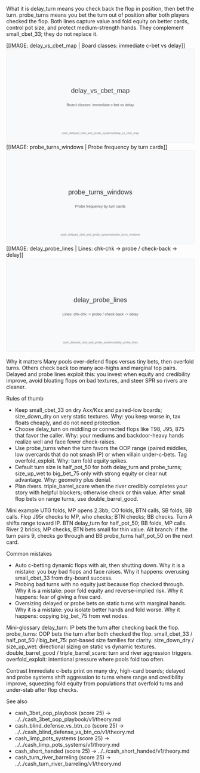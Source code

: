 What it is
delay_turn means you check back the flop in position, then bet the turn. probe_turns means you bet the turn out of position after both players checked the flop. Both lines capture value and fold equity on better cards, control pot size, and protect medium-strength hands. They complement small_cbet_33; they do not replace it.

[[IMAGE: delay_vs_cbet_map | Board classes: immediate c-bet vs delay]]
![Board classes: immediate c-bet vs delay](images/delay_vs_cbet_map.svg)
[[IMAGE: probe_turns_windows | Probe frequency by turn cards]]
![Probe frequency by turn cards](images/probe_turns_windows.svg)
[[IMAGE: delay_probe_lines | Lines: chk-chk -> probe / check-back -> delay]]
![Lines: chk-chk -> probe / check-back -> delay](images/delay_probe_lines.svg)

Why it matters
Many pools over-defend flops versus tiny bets, then overfold turns. Others check back too many ace-highs and marginal top pairs. Delayed and probe lines exploit this: you invest when equity and credibility improve, avoid bloating flops on bad textures, and steer SPR so rivers are cleaner.

Rules of thumb
- Keep small_cbet_33 on dry Axx/Kxx and paired-low boards; size_down_dry on very static textures. Why: you keep worse in, tax floats cheaply, and do not need protection.
- Choose delay_turn on middling or connected flops like T98, J95, 875 that favor the caller. Why: your mediums and backdoor-heavy hands realize well and face fewer check-raises.
- Use probe_turns when the turn favors the OOP range (paired middles, low overcards that do not smash IP) or when villain under-c-bets. Tag overfold_exploit. Why: turn fold equity spikes.
- Default turn size is half_pot_50 for both delay_turn and probe_turns; size_up_wet to big_bet_75 only with strong equity or clear nut advantage. Why: geometry plus denial.
- Plan rivers. triple_barrel_scare when the river credibly completes your story with helpful blockers; otherwise check or thin value. After small flop bets on range turns, use double_barrel_good.

Mini example
UTG folds, MP opens 2.3bb, CO folds, BTN calls, SB folds, BB calls. Flop J95r checks to MP, who checks; BTN checks; BB checks. Turn A shifts range toward IP. BTN delay_turn for half_pot_50; BB folds, MP calls. River 2 bricks; MP checks, BTN bets small for thin value. Alt branch: if the turn pairs 9, checks go through and BB probe_turns half_pot_50 on the next card.

Common mistakes
- Auto c-betting dynamic flops with air, then shutting down. Why it is a mistake: you buy bad flops and face raises. Why it happens: overusing small_cbet_33 from dry-board success.
- Probing bad turns with no equity just because flop checked through. Why it is a mistake: poor fold equity and reverse-implied risk. Why it happens: fear of giving a free card.
- Oversizing delayed or probe bets on static turns with marginal hands. Why it is a mistake: you isolate better hands and fold worse. Why it happens: copying big_bet_75 from wet nodes.

Mini-glossary
delay_turn: IP bets the turn after checking back the flop.
probe_turns: OOP bets the turn after both checked the flop.
small_cbet_33 / half_pot_50 / big_bet_75: pot-based size families for clarity.
size_down_dry / size_up_wet: directional sizing on static vs dynamic textures.
double_barrel_good / triple_barrel_scare: turn and river aggression triggers.
overfold_exploit: intentional pressure where pools fold too often.

Contrast
Immediate c-bets print on many dry, high-card boards; delayed and probe systems shift aggression to turns where range and credibility improve, squeezing fold equity from populations that overfold turns and under-stab after flop checks.

See also
- cash_3bet_oop_playbook (score 25) -> ../../cash_3bet_oop_playbook/v1/theory.md
- cash_blind_defense_vs_btn_co (score 25) -> ../../cash_blind_defense_vs_btn_co/v1/theory.md
- cash_limp_pots_systems (score 25) -> ../../cash_limp_pots_systems/v1/theory.md
- cash_short_handed (score 25) -> ../../cash_short_handed/v1/theory.md
- cash_turn_river_barreling (score 25) -> ../../cash_turn_river_barreling/v1/theory.md